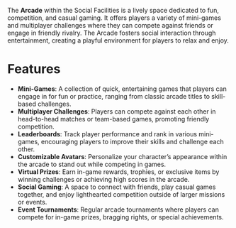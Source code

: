 The **Arcade** within the Social Facilities is a lively space dedicated to fun, competition, and casual gaming. It offers players a variety of mini-games and multiplayer challenges where they can compete against friends or engage in friendly rivalry. The Arcade fosters social interaction through entertainment, creating a playful environment for players to relax and enjoy.

# Features

- **Mini-Games**: A collection of quick, entertaining games that players can engage in for fun or practice, ranging from classic arcade titles to skill-based challenges.
- **Multiplayer Challenges**: Players can compete against each other in head-to-head matches or team-based games, promoting friendly competition.
- **Leaderboards**: Track player performance and rank in various mini-games, encouraging players to improve their skills and challenge each other.
- **Customizable Avatars**: Personalize your character’s appearance within the arcade to stand out while competing in games.
- **Virtual Prizes**: Earn in-game rewards, trophies, or exclusive items by winning challenges or achieving high scores in the arcade.
- **Social Gaming**: A space to connect with friends, play casual games together, and enjoy lighthearted competition outside of larger missions or events.
- **Event Tournaments**: Regular arcade tournaments where players can compete for in-game prizes, bragging rights, or special achievements.
